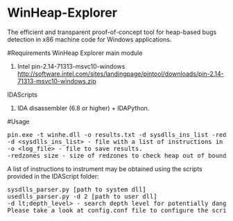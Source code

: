 # WinHeap-Explorer
The efficient and transparent proof-of-concept tool for heap-based bugs detection in x86 machine code for Windows applications.

#Requirements
WinHeap Explorer main module
 1. Intel pin-2.14-71313-msvc10-windows http://software.intel.com/sites/landingpage/pintool/downloads/pin-2.14-71313-msvc10-windows.zip

IDAScripts
 1. IDA disassembler (6.8 or higher) + IDAPython.
 
#Usage

<pre>
pin.exe -t winhe.dll -o results.txt -d sysdlls_ins_list -redzones_size 16 -- calc.exe
-d &lt;sysdlls_ins_list&gt; - file with a list of instructions in system or/and user dlls that should be instrumented.
-o &lt;log_file&gt; - file to save results.
-redzones_size - size of redzones to check heap out of bound access (default 8).
</pre>

A list of instructions to instrument may be obtained using the scripts provided in the IDAScript folder:
<pre>
sysdlls_parser.py [path to system dll]
usedlls_parser.py -d 2 [path to user dll]
-d lt;depth_level&gt; - search depth level for potentially dangerous routines.
Please take a look at config.conf file to configure the scripts.
</pre>
